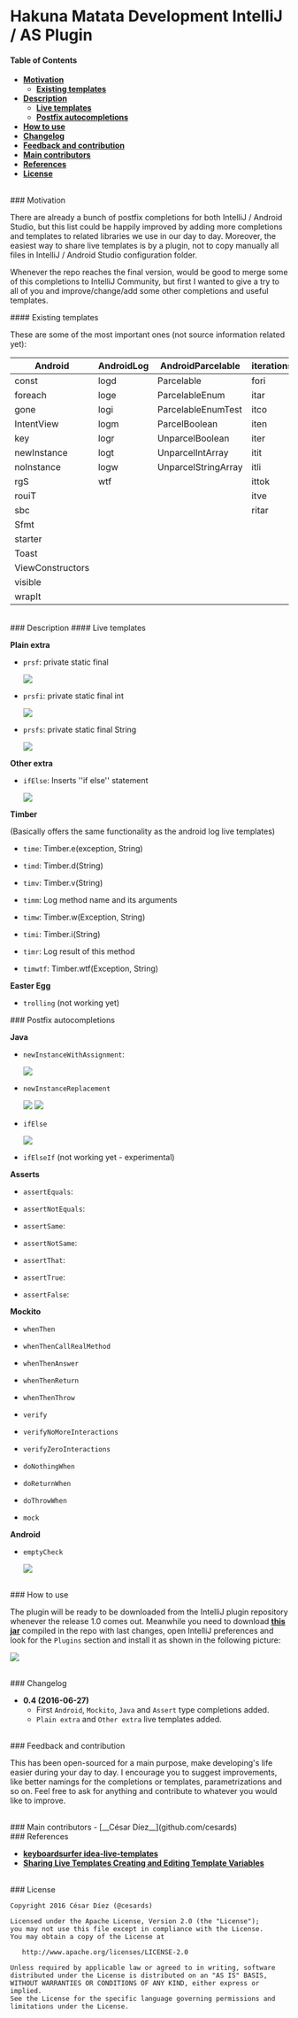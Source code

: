 # Hakuna Matata Development IntelliJ / AS Plugin

#### Table of Contents

- <a href="#motivation">__Motivation__</a>
  - <a href="#existing_templates">__Existing templates__</a>
- <a href="#description">__Description__</a>
    - <a href="#live_templates">__Live templates__</a>
    - <a href="#postfix_autocompletions">__Postfix autocompletions__</a>
- <a href="#how_to">__How to use__</a>
- <a href="#changelog">__Changelog__</a>
- <a href="#feedback_contribution">__Feedback and contribution__</a>
- <a href="#main_contributors">__Main contributors__</a>
- <a href="#references">__References__</a>
- <a href="#license">__License__</a>

<br>

<a name="motivation">
### Motivation

There are already a bunch of postfix completions for both IntelliJ / Android Studio, but this list could be
happily improved by adding more completions and templates to related libraries we use in our day to day. Moreover, the
easiest way to share live templates is by a plugin, not to copy manually all files in IntelliJ / Android Studio
configuration folder.

Whenever the repo reaches the final version, would be good to merge some of this completions to IntelliJ Community, but
first I wanted to give a try to all of you and improve/change/add some other completions and useful templates.

<a name="existing_templates">
#### Existing templates

These are some of the most important ones (not source information related yet):

| Android           | AndroidLog | AndroidParcelable      | iterations | other | output | plain |
| ----------------- | ---------- | ---------------------- | ---------- | ----- | ------ | ----- |
| const             | logd       | Parcelable             | fori       | geti  | serr   | psf   |
| foreach           | loge       | ParcelableEnum         | itar       | ifn   | souf   | psfi  |
| gone              | logi       | ParcelableEnumTest     | itco       | inn   | sout   | psfs  |
| IntentView        | logm       | ParcelBoolean          | iten       | inst  | soutm  | St    |
| key               | logr       | UnparcelBoolean        | iter       | lazy  | soutp  | thr   |
| newInstance       | logt       | UnparcelIntArray       | itit       | last  | soutv  |       |
| noInstance        | logw       | UnparcelStringArray    | itli       | mn    |
| rgS               | wtf        |                        | ittok      | mx    |
| rouiT             |            |                        | itve       | psvm  |
| sbc               |            |                        | ritar      | toar  |
| Sfmt              |            |
| starter           |            |
| Toast             |            |
| ViewConstructors  |            |
| visible           |
| wrapIt            |

<br>

<a name="description">
### Description

<a name="live_templates">
#### Live templates

__Plain extra__

- `prsf`: private static final

    ![](art/prsf.gif)

- `prsfi`: private static final int

    ![](art/prsfi.gif)

- `prsfs`: private static final String

    ![](art/prsfs.gif)

__Other extra__

- `ifElse`: Inserts ''if else'' statement

    ![](art/ifElse.gif)

__Timber__

(Basically offers the same functionality as the android log live templates)

- `time`: Timber.e(exception, String)

- `timd`: Timber.d(String)

- `timv`: Timber.v(String)

- `timm`: Log method name and its arguments

- `timw`: Timber.w(Exception, String)

- `timi`: Timber.i(String)

- `timr`: Log result of this method

- `timwtf`: Timber.wtf(Exception, String)

__Easter Egg__

- `trolling` (not working yet)

<a name="postfix_autocompletions">
### Postfix autocompletions

__Java__

- `newInstanceWithAssignment`:

  ![](art/newInstanceWithAssignment.gif)

- `newInstanceReplacement`

  ![](art/newInstanceReplacement.gif)
  ![](art/newInstanceReplacement-class.gif)

- `ifElse`

  ![](art/ifElse-postfix.gif)

- `ifElseIf` (not working yet - experimental)

__Asserts__

- `assertEquals`:

- `assertNotEquals`:

- `assertSame`:

- `assertNotSame`:

- `assertThat`:

- `assertTrue`:

- `assertFalse`:

__Mockito__

- `whenThen`

- `whenThenCallRealMethod`

- `whenThenAnswer`

- `whenThenReturn`

- `whenThenThrow`

- `verify`

- `verifyNoMoreInteractions`

- `verifyZeroInteractions`

- `doNothingWhen`

- `doReturnWhen`

- `doThrowWhen`

- `mock`

__Android__

- `emptyCheck`

  ![](art/emptyCheck.gif)


<br>

<a name="how_to">
### How to use

The plugin will be ready to be downloaded from the IntelliJ plugin repository whenever the release 1.0 comes out. Meanwhile you need to download [__this jar__](https://github.com/cesards/HakunaMatataIntelliJPlugin/raw/master/HakunaMatata.jar) compiled in the repo with last changes, open IntelliJ preferences and look for the `Plugins` section and install it as shown in the following picture:

![](art/how-to.png)

<br>

<a name="changelog">
### Changelog

- __0.4 (2016-06-27)__
   - First `Android`, `Mockito`, `Java` and `Assert` type completions added.
   - `Plain extra` and `Other extra` live templates added.

<br>

<a name="feedback_contribution">
### Feedback and contribution

This has been open-sourced for a main purpose, make developing's life easier during your day to day. I encourage you to suggest improvements, like better namings for the completions or templates, parametrizations and so on. Feel free to ask for anything and contribute to whatever you would like to improve.

<br>

<a name="main_contributors">
### Main contributors
- [__César Díez__](github.com/cesards)

<br>

<a name="references">
### References

- [__keyboardsurfer idea-live-templates__](https://github.com/keyboardsurfer/idea-live-templates)
- [__Sharing Live Templates Creating and Editing Template Variables__](https://www.jetbrains.com/help/idea/2016.1/creating-and-editing-template-variables.html)

<br>

<a name="license">
### License

    Copyright 2016 César Díez (@cesards)

    Licensed under the Apache License, Version 2.0 (the "License");
    you may not use this file except in compliance with the License.
    You may obtain a copy of the License at

       http://www.apache.org/licenses/LICENSE-2.0

    Unless required by applicable law or agreed to in writing, software
    distributed under the License is distributed on an "AS IS" BASIS,
    WITHOUT WARRANTIES OR CONDITIONS OF ANY KIND, either express or implied.
    See the License for the specific language governing permissions and
    limitations under the License.
